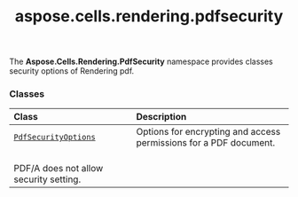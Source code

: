 ﻿---
title: aspose.cells.rendering.pdfsecurity
second_title: Aspose.Cells for Python via .NET API References
description: 
type: docs
weight: 10
url: /aspose.cells.rendering.pdfsecurity/
is_root: false
---

The **Aspose.Cells.Rendering.PdfSecurity**  namespace provides classes security options of Rendering pdf.

### Classes
| Class | Description |
| :- | :- |
| [`PdfSecurityOptions`](/cells/python-net/aspose.cells.rendering.pdfsecurity/pdfsecurityoptions) | Options for encrypting and access permissions for a PDF document.<br/>PDF/A does not allow security setting. |


